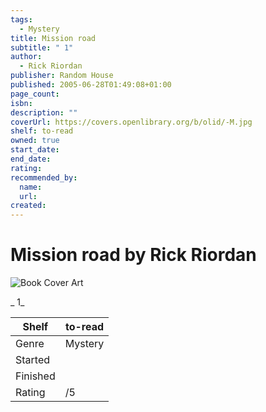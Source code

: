 ```yaml
---
tags:
  - Mystery
title: Mission road
subtitle: " 1"
author:
  - Rick Riordan
publisher: Random House
published: 2005-06-28T01:49:08+01:00
page_count:
isbn:
description: ""
coverUrl: https://covers.openlibrary.org/b/olid/-M.jpg
shelf: to-read
owned: true
start_date:
end_date:
rating:
recommended_by:
  name:
  url:
created:
---
```


# Mission road by Rick Riordan

![Book Cover Art](https://covers.openlibrary.org/b/olid/-M.jpg)

_ 1_

| Shelf | to-read |
| --- | --- |
| Genre | Mystery |
| Started |  |
| Finished |  |
| Rating | /5 |
